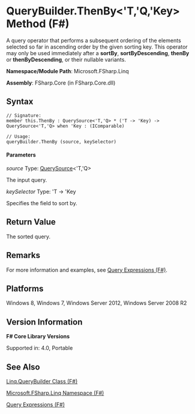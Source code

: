 # QueryBuilder.ThenBy<'T,'Q,'Key> Method (F#)

A query operator that performs a subsequent ordering of the elements selected so far in ascending order by the given sorting key. This operator may only be used immediately after a **sortBy**, **sortByDescending**, **thenBy** or **thenByDescending**, or their nullable variants.

**Namespace/Module Path**: Microsoft.FSharp.Linq

**Assembly**: FSharp.Core (in FSharp.Core.dll)


## Syntax

```
// Signature:
member this.ThenBy : QuerySource<'T,'Q> * ('T -> 'Key) -> QuerySource<'T,'Q> when 'Key : (IComparable)

// Usage:
queryBuilder.ThenBy (source, keySelector)
```

#### Parameters
*source*
Type: [QuerySource](http://msdn.microsoft.com/en-us/library/873589c1-c5dc-47d9-8abf-fee7258dfb00)&lt;'T,'Q&gt;


The input query.


*keySelector*
Type: 'T -&gt; 'Key


Specifies the field to sort by.




## Return Value
The sorted query.


## Remarks
For more information and examples, see [Query Expressions (F#)](http://msdn.microsoft.com/en-us/library/ff72235c-3ad8-4215-8679-2754484823db).


## Platforms
Windows 8, Windows 7, Windows Server 2012, Windows Server 2008 R2


## Version Information
**F# Core Library Versions**

Supported in: 4.0, Portable




## See Also
[Linq.QueryBuilder Class &#40;F&#35;&#41;](Linq.QueryBuilder+Class+%28FSharp%29.md)

[Microsoft.FSharp.Linq Namespace &#40;F&#35;&#41;](Microsoft.FSharp.Linq+Namespace+%28FSharp%29.md)

[Query Expressions (F#)](http://msdn.microsoft.com/en-us/library/ff72235c-3ad8-4215-8679-2754484823db)

